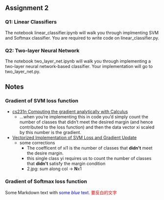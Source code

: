 ## Assignment 2
### Q1: Linear Classifiers
The notebook linear_classifier.ipynb will walk you through implmenting SVM and Softmax classifier. You are required to write code on linear_classifier.py.
### Q2: Two-layer Neural Network
The notebook two_layer_net.ipynb will walk you through implementing a two-layer neural network-based classifier. Your implementation will go to two_layer_net.py.

## Notes
### Gradient of SVM loss function
* [cs231n Computing the gradient analytically with Calculus](https://cs231n.github.io/optimization-1/#analytic)
  * ...when you’re implementing this in code you’d simply count the number of classes that didn’t meet the desired margin (and hence contributed to the loss function) and then the data vector xi scaled by this number is the gradient.
* [Vectorized Implementation of SVM Loss and Gradient Update](https://mlxai.github.io/2017/01/06/vectorized-implementation-of-svm-loss-and-gradient-update.html)
  * some corrections
    * The coefficent of xi1 is the number of classes that **didn't** meet the desire margin.
    * this single class yi requires us to count the number of classes that **didn't** satisfy the margin condition
    * 2.jpg: sum along col -> **N**x1    


### Gradient of Softmax loss function

Some Markdown text with <span style="color:blue">some *blue* text</span>.
<font color="red">要反白的文字<font>
